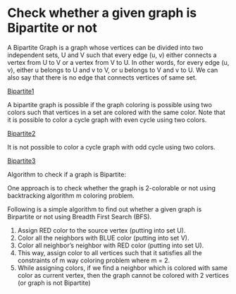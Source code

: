 # Check whether a given graph is Bipartite or not

A Bipartite Graph is a graph whose vertices can be divided into two independent sets, U and V such that every edge (u, v) either connects a vertex from U to V
or a vertex from V to U. In other words, for every edge (u, v), either u belongs to U and v to V, or u belongs to V and v to U.
We can also say that there is no edge that connects vertices of same set.

[Bipartite1](https://github.com/Khaled-Mahmmoud/MyCompetitiveProgramming/blob/master/img/Graph/bipartitegraph-1.jpg)

A bipartite graph is possible if the graph coloring is possible using two colors such that vertices in a set are colored with the same color.
Note that it is possible to color a cycle graph with even cycle using two colors. 

[Bipartite2](https://github.com/Khaled-Mahmmoud/MyCompetitiveProgramming/blob/master/img/Graph/bipartitegraphfive.sixJPG.jpg)

It is not possible to color a cycle graph with odd cycle using two colors.

[Bipartite3](https://github.com/Khaled-Mahmmoud/MyCompetitiveProgramming/blob/master/img/Graph/bipartitegraphfive.jpg)


Algorithm to check if a graph is Bipartite:

One approach is to check whether the graph is 2-colorable or not using backtracking algorithm m coloring problem.

Following is a simple algorithm to find out whether a given graph is Birpartite or not using Breadth First Search (BFS).

1) Assign RED color to the source vertex (putting into set U).
2) Color all the neighbors with BLUE color (putting into set V).
3) Color all neighbor’s neighbor with RED color (putting into set U).
4) This way, assign color to all vertices such that it satisfies all the constraints of m way coloring problem where m = 2.
5) While assigning colors, if we find a neighbor which is colored with same color as current vertex,
then the graph cannot be colored with 2 vertices (or graph is not Bipartite)

